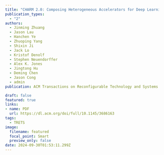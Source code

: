 ```yaml
---
title: "CHARM 2.0: Composing Heterogeneous Accelerators for Deep Learning on Versal ACAP Architecture (🔥📣New Paper & Project🔥📣! )"
publication_types:
  - "2"
authors:
  - Jinming Zhuang
  - Jason Lau
  - Hanchen Ye
  - Zhuoping Yang
  - Shixin Ji
  - Jack Lo
  - Kristof Denolf
  - Stephen Neuendorffer
  - Alex K. Jones
  - Jingtong Hu
  - Deming Chen
  - Jason Cong
  - admin
publication: ACM Transactions on Reconfigurable Technology and Systems

draft: false
featured: true
links:
- name: PDF
  url: https://dl.acm.org/doi/full/10.1145/3686163
tags:
  - TRETS
image:
  filename: featured
  focal_point: Smart
  preview_only: false
date: 2024-09-30T01:53:11.299Z
---
```

